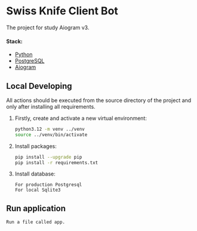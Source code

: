 # Swiss Knife Client Bot
The project for study Aiogram v3.

#### Stack:

- [Python](https://www.python.org/downloads/)
- [PostgreSQL](https://www.postgresql.org/)
- [Aiogram](https://docs.aiogram.dev/en/latest/)

## Local Developing

All actions should be executed from the source directory of the project and only after installing all requirements.

1. Firstly, create and activate a new virtual environment:
   ```bash
   python3.12 -m venv ../venv
   source ../venv/bin/activate
   ```
   
2. Install packages:
   ```bash
   pip install --upgrade pip
   pip install -r requirements.txt
   ```
   
3. Install database:
   ```
   For production Postgresql
   For local Sqlite3
   ```
   
## Run application
```
Run a file called app.
```
